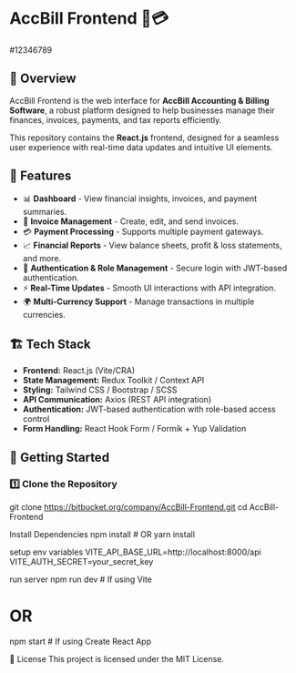 # AccBill Frontend 🧾💳
#12346789
## 📌 Overview
AccBill Frontend is the web interface for **AccBill Accounting & Billing Software**, a robust platform designed to help businesses manage their finances, invoices, payments, and tax reports efficiently.  

This repository contains the **React.js** frontend, designed for a seamless user experience with real-time data updates and intuitive UI elements.

## 🚀 Features
- 📊 **Dashboard** - View financial insights, invoices, and payment summaries.
- 📄 **Invoice Management** - Create, edit, and send invoices.
- 💳 **Payment Processing** - Supports multiple payment gateways.
- 📈 **Financial Reports** - View balance sheets, profit & loss statements, and more.
- 🔐 **Authentication & Role Management** - Secure login with JWT-based authentication.
- ⚡ **Real-Time Updates** - Smooth UI interactions with API integration.
- 🌍 **Multi-Currency Support** - Manage transactions in multiple currencies.

## 🏗️ Tech Stack
- **Frontend:** React.js (Vite/CRA)
- **State Management:** Redux Toolkit / Context API
- **Styling:** Tailwind CSS / Bootstrap / SCSS
- **API Communication:** Axios (REST API integration)
- **Authentication:** JWT-based authentication with role-based access control
- **Form Handling:** React Hook Form / Formik + Yup Validation


## 🚀 Getting Started
### 1️⃣ **Clone the Repository**
git clone https://bitbucket.org/company/AccBill-Frontend.git
cd AccBill-Frontend

Install Dependencies
npm install  # OR yarn install

setup env variables
VITE_API_BASE_URL=http://localhost:8000/api
VITE_AUTH_SECRET=your_secret_key

run server
npm run dev  # If using Vite
# OR
npm start    # If using Create React App

📜 License
This project is licensed under the MIT License.
